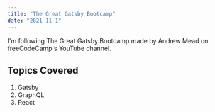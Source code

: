 ```yaml
---
title: "The Great Gatsby Bootcamp"
date: "2021-11-1"
---
```


I'm following The Great Gatsby Bootcamp made by Andrew Mead on freeCodeCamp's YouTube channel.

## Topics Covered

1. Gatsby
2. GraphQL
3. React
